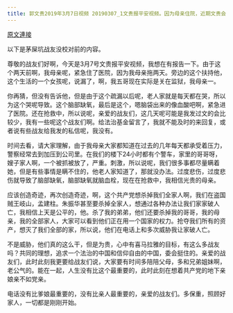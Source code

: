 ```yaml
---
title: 郭文贵2019年3月7日视频 20190307_1文贵报平安视频。因为母亲住院，近期文贵会很少发视频和回答战友们的私信。谢谢大家的理解。
---
```


[原文連接](https://gnews.org/ThreadView/53478651)

以下是茅屎坑战友没校对前的内容。

  尊敬的战友们好啊，今天是3月7号文贵报平安视频，我想在有报告一下。由于这个两天前啊，我母亲呢，紧急住了医院，因为我母亲拖两天。旁边的这个扶持他，这个生活的一个女孩呢，说漏了，啊，我五哥现在实际是关在监狱，我母亲一。

  你再猜，但没有告诉他，但是由于这个疏漏以后呢，老人家就是每天都在哭，所以为这个哭呢导致。这个脑部缺氧，最后是这个，嗯脑袋出来的像血酸吧啊，紧急进了医院。还在抢救中，所以说呢，亲爱的战友们，这几天呢可能是我发过文的会比较少，我有一些呢这个战友们啊。给法治基金留言了，我就不能及时的来回复，或者说有些战友给我发的私信呢，我没有。

  时间去看，请大家理解，由于我母亲大家都知道在过去的几年每天都承受着压力，警察经常去到加压到公司里。在我们的楼下24小时都有个警车，家里的哥哥呀，嫂子家人啊，一个被抓被放了，严重。刺激，所以说呢，我们很多事都尽量瞒着她，但是有些事情是瞒不住的，他老人家知道了，那就没办法。过度悲伤，过度悲伤就导致了脑部缺氧，脑部缺氧就脑血栓，现在在抢救中，我相信光贵的母亲。

  应该创造奇迹，再次创造奇迹，啊，这个共产党想杀掉我们全家人啊，我们在盗国贼王岐山，孟建柱。朱振华甚至要杀掉全家人，想通过各种办法让我们家家破人亡，我相信上天是公平的，他。杀了我的弟弟，他们还要杀掉我的哥哥，我的母亲，我的全部家人，大家可以看到他们正在用一个国家的权力。抢夺我们所有的资产，想灭了我们全部的家，所以说，他们在电话上和多次威胁我让家破人亡。

  不是威胁，他们真的这么干，但是为贵，心中有喜马拉雅的目标，有这么多战友吗？共同的理想，追求一个法治的中国和信仰自由的中国，委会挺住的。亲爱的战友们，此时此刻我更要给战友们说，大家要有时间多陪陪父母，多和兄弟姐妹啊，老公气的。能在一起，人生没有比这个最重要的，此时此刻在想着共产党的地下亲娘亲不如党亲。

  电话没有比爹娘最重要的，没有比亲人最重要的，亲爱的战友们。多保重，照顾好家人，一切都是刚刚开始。
